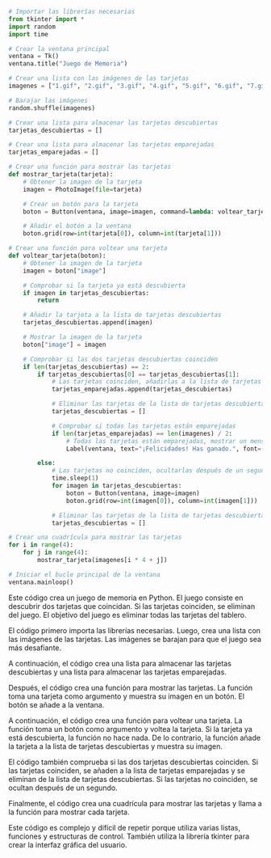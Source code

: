 ```python
# Importar las librerías necesarias
from tkinter import *
import random
import time

# Crear la ventana principal
ventana = Tk()
ventana.title("Juego de Memoria")

# Crear una lista con las imágenes de las tarjetas
imagenes = ["1.gif", "2.gif", "3.gif", "4.gif", "5.gif", "6.gif", "7.gif", "8.gif"] * 2

# Barajar las imágenes
random.shuffle(imagenes)

# Crear una lista para almacenar las tarjetas descubiertas
tarjetas_descubiertas = []

# Crear una lista para almacenar las tarjetas emparejadas
tarjetas_emparejadas = []

# Crear una función para mostrar las tarjetas
def mostrar_tarjeta(tarjeta):
    # Obtener la imagen de la tarjeta
    imagen = PhotoImage(file=tarjeta)

    # Crear un botón para la tarjeta
    boton = Button(ventana, image=imagen, command=lambda: voltear_tarjeta(boton))

    # Añadir el botón a la ventana
    boton.grid(row=int(tarjeta[0]), column=int(tarjeta[1]))

# Crear una función para voltear una tarjeta
def voltear_tarjeta(boton):
    # Obtener la imagen de la tarjeta
    imagen = boton["image"]

    # Comprobar si la tarjeta ya está descubierta
    if imagen in tarjetas_descubiertas:
        return

    # Añadir la tarjeta a la lista de tarjetas descubiertas
    tarjetas_descubiertas.append(imagen)

    # Mostrar la imagen de la tarjeta
    boton["image"] = imagen

    # Comprobar si las dos tarjetas descubiertas coinciden
    if len(tarjetas_descubiertas) == 2:
        if tarjetas_descubiertas[0] == tarjetas_descubiertas[1]:
            # Las tarjetas coinciden, añadirlas a la lista de tarjetas emparejadas
            tarjetas_emparejadas.append(tarjetas_descubiertas)

            # Eliminar las tarjetas de la lista de tarjetas descubiertas
            tarjetas_descubiertas = []

            # Comprobar si todas las tarjetas están emparejadas
            if len(tarjetas_emparejadas) == len(imagenes) / 2:
                # Todas las tarjetas están emparejadas, mostrar un mensaje de felicitación
                Label(ventana, text="¡Felicidades! Has ganado.", font=("Arial", 20)).grid(row=8, column=0, columnspan=2)

        else:
            # Las tarjetas no coinciden, ocultarlas después de un segundo
            time.sleep(1)
            for imagen in tarjetas_descubiertas:
                boton = Button(ventana, image=imagen)
                boton.grid(row=int(imagen[0]), column=int(imagen[1]))

            # Eliminar las tarjetas de la lista de tarjetas descubiertas
            tarjetas_descubiertas = []

# Crear una cuadrícula para mostrar las tarjetas
for i in range(4):
    for j in range(4):
        mostrar_tarjeta(imagenes[i * 4 + j])

# Iniciar el bucle principal de la ventana
ventana.mainloop()
```

Este código crea un juego de memoria en Python. El juego consiste en descubrir dos tarjetas que coincidan. Si las tarjetas coinciden, se eliminan del juego. El objetivo del juego es eliminar todas las tarjetas del tablero.

El código primero importa las librerías necesarias. Luego, crea una lista con las imágenes de las tarjetas. Las imágenes se barajan para que el juego sea más desafiante.

A continuación, el código crea una lista para almacenar las tarjetas descubiertas y una lista para almacenar las tarjetas emparejadas.

Después, el código crea una función para mostrar las tarjetas. La función toma una tarjeta como argumento y muestra su imagen en un botón. El botón se añade a la ventana.

A continuación, el código crea una función para voltear una tarjeta. La función toma un botón como argumento y voltea la tarjeta. Si la tarjeta ya está descubierta, la función no hace nada. De lo contrario, la función añade la tarjeta a la lista de tarjetas descubiertas y muestra su imagen.

El código también comprueba si las dos tarjetas descubiertas coinciden. Si las tarjetas coinciden, se añaden a la lista de tarjetas emparejadas y se eliminan de la lista de tarjetas descubiertas. Si las tarjetas no coinciden, se ocultan después de un segundo.

Finalmente, el código crea una cuadrícula para mostrar las tarjetas y llama a la función para mostrar cada tarjeta.

Este código es complejo y difícil de repetir porque utiliza varias listas, funciones y estructuras de control. También utiliza la librería tkinter para crear la interfaz gráfica del usuario.